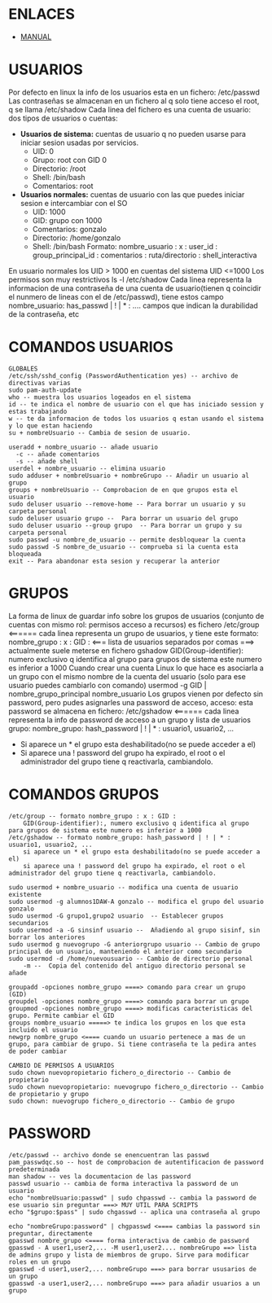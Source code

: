 # ENLACES
- [MANUAL](https://santi-gf.github.io/usuarios-grupos/)
  
# USUARIOS
Por defecto en linux la info de los usuarios esta en un fichero: /etc/passwd
Las contraseñas se almacenan en un fichero al q solo tiene acceso el root, q se llama /etc/shadow
Cada linea del fichero es una cuenta de usuario: dos tipos de usuarios o cuentas:
- **Usuarios de sistema:** cuentas de usuario q no pueden usarse para iniciar sesion usadas por servicios.
    - UID: 0
    - Grupo: root con GID 0
    - Directorio: /root
    - Shell: /bin/bash
    - Comentarios: root
- **Usuarios normales:** cuentas de usuario con las que puedes iniciar sesion e intercambiar con el SO
    - UID: 1000
    - GID: grupo con 1000
    - Comentarios: gonzalo
    - Directorio: /home/gonzalo
    - Shell: /bin/bash
Formato: nombre_usuario : x : user_id : group_principal_id : comentarios : ruta/directorio : shell_interactiva

En usuario normales los UID > 1000 en cuentas del sistema UID <=1000
Los permisos son muy restrictivos ls -l /etc/shadow
Cada linea representa la informacion de una contraseña de una cuenta de usuario(tienen q coincidir el nunmero de lineas con el de /etc/passwd), tiene estos campo
nombre_usuario: has_passwd | ! | * : .... campos que indican la durabilidad de la contraseña, etc

# COMANDOS USUARIOS
    GLOBALES 
    /etc/ssh/sshd_config (PasswordAuthentication yes) -- archivo de directivas varias
    sudo pam-auth-update
    who -- muestra los usuarios logeados en el sistema
    id -- te indica el nombre de usuario con el que has iniciado session y estas trabajando
    w -- te da informacion de todos los usuarios q estan usando el sistema y lo que estan haciendo
    su + nombreUsuario -- Cambia de sesion de usuario.
    
    useradd + nombre_usuario -- añade usuario
      -c -- añade comentarios
      -s -- añade shell
    userdel + nombre_usuario -- elimina usuario 
    sudo adduser + nombreUsuario + nombreGrupo -- Añadir un usuario al grupo
    groups + nombreUsuario -- Comprobacion de en que grupos esta el usuario
    sudo deluser usuario --remove-home -- Para borrar un usuario y su carpeta personal
    sudo deluser usuario grupo --  Para borrar un usuario del grupo
    sudo deluser usuario --group grupo  -- Para borrar un grupo y su carpeta personal
    sudo passwd -u nombre_de_usuario -- permite desbloquear la cuenta
    sudo passwd -S nombre_de_usuario -- comprueba si la cuenta esta bloqueada
    exit -- Para abandonar esta sesion y recuperar la anterior

# GRUPOS
La forma de linux de guardar info sobre los grupos de usuarios (conjunto de cuentas con mismo rol: permisos acceso a recursos) es fichero
/etc/group <====== cada linea representa un grupo de usuarios, y tiene este formato:
nombre_grupo : x : GID : <=== lista de usuarios separados por comas ===> actualmente suele meterse en fichero gshadow
GID(Group-identifier): numero exclusivo q identifica al grupo para grupos de sistema este numero es inferior a 1000
Cuando crear una cuenta Linux lo que hace es asociarla a un grupo con el mismo nombre de la cuenta del usuario (solo para ese usuario puedes cambiarlo con comando)
usermod -g GID | nombre_grupo_principal nombre_usuario
Los grupos vienen por defecto sin password, pero pudes asignarles una password de acceso, acceso: esta password se almacena en fichero:
/etc/gshadow <====== cada linea representa la info de password de acceso a un grupo y lista de usuarios grupo: nombre_grupo: hash_password | ! | * : usuario1, usuario2, ...
- Si aparece un * el grupo esta deshabilitado(no se puede acceder a el)
- Si aparece una ! password del grupo ha expirado, el root o el administrador del grupo tiene q reactivarla, cambiandolo.

# COMANDOS GRUPOS
    /etc/group -- formato nombre_grupo : x : GID :
        GID(Group-identifier):, numero exclusivo q identifica al grupo para grupos de sistema este numero es inferior a 1000
    /etc/gshadow -- formato nombre_grupo: hash_password | ! | * : usuario1, usuario2, ...
        si aparece un * el grupo esta deshabilitado(no se puede acceder a el)
        si aparece una ! password del grupo ha expirado, el root o el administrador del grupo tiene q reactivarla, cambiandolo.

    sudo usermod + nombre_usuario -- modifica una cuenta de usuario existente
    sudo usermod -g alumnos1DAW-A gonzalo -- modifica el grupo del usuario gonzalo
    sudo usermod -G grupo1,grupo2 usuario  -- Establecer grupos secundarios
    sudo usermod -a -G sinsinf usuario --  Añadiendo al grupo sisinf, sin borrar los anteriores
    sudo usermod g nuevogrupo -G anteriorgrupo usuario -- Cambio de grupo principal de un usuario, manteniendo el anterior como secundario
    sudo usermod -d /home/nuevousuario -- Cambio de directorio personal
        -m --  Copia del contenido del antiguo directorio personal se añade

    groupadd -opciones nombre_grupo ====> comando para crear un grupo (GID)
    groupdel -opciones nombre_grupo ====> comando para borrar un grupo
    groupmod -opciones nombre_grupo ====> modificas caracteristicas del grupo. Permite cambiar el GID
    groups nombre_usuario =====> te indica los grupos en los que esta incluido el usuario 
    newgrp nombre_grupo <==== cuando un usuario pertenece a mas de un grupo, para cambiar de grupo. Si tiene contraseña te la pedira antes de poder cambiar
    
    CAMBIO DE PERMISOS A USUARIOS
    sudo chown nuevopropietario fichero_o_directorio -- Cambio de propietario
    sudo chown nuevopropietario: nuevogrupo fichero_o_directorio -- Cambio de propietario y grupo
    sudo chown: nuevogrupo fichero_o_directorio -- Cambio de grupo   
    
# PASSWORD
    /etc/passwd -- archivo donde se enencuentran las passwd
    pam_passwdqc.so -- host de comprobacion de autentificacion de password predeterminada
    man shadow -- ves la documentacion de las password
    passwd usuario -- cambia de forma interactiva la password de un usuario
    echo "nombreUsuario:passwd" | sudo chpasswd -- cambia la password de ese usuario sin preguntar ===> MUY UTIL PARA SCRIPTS
    echo "$grupo:$pass" | sudo chgasswd -- aplica una contraseña al grupo
    
    echo "nombreGrupo:password" | chgpasswd <==== cambias la password sin preguntar, directamente
    gpasswd nombre_grupo <==== forma interactiva de cambio de password
    gpasswd - A user1,user2,... -M user1,user2.... nombreGrupo ==> lista de admins grupo y lista de miembros de grupo. Sirve para modificar roles en un grupo
    gpasswd -d user1,user2,... nombreGrupo ===> para borrar ususarios de un grupo
    gpasswd -a user1,user2,... nombreGrupo ===> para añadir usuarios a un grupo

